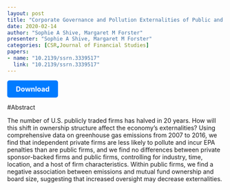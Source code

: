 ```yaml
---
layout: post
title: "Corporate Governance and Pollution Externalities of Public and Private Firms*"
date: 2020-02-14
author: "Sophie A Shive, Margaret M Forster"
presenter: "Sophie A Shive, Margaret M Forster"
categories: [CSR,Journal of Financial Studies]
papers:
- name: "10.2139/ssrn.3339517"
  link: "10.2139/ssrn.3339517"
---
```


<p>
  <a href='https://sci.bban.top/pdf/10.2139/ssrn.3339517.pdf' class='button'>
    Download
  </a>
</p>

<style>
  .button {
    display: inline-block;
    padding: 10px 20px;
    background-color: #007bff;
    color: #fff;
    text-decoration: none;
    border-radius: 5px;
    font-size: 16px;
    font-weight: bold;
  }
</style>

#Abstract
<p>The number of U.S. publicly traded firms has halved in 20 years. How will this shift in ownership structure affect the economy’s externalities? Using comprehensive data on greenhouse gas emissions from 2007 to 2016, we find that independent private firms are less likely to pollute and incur EPA penalties than are public firms, and we find no differences between private sponsor-backed firms and public firms, controlling for industry, time, location, and a host of firm characteristics. Within public firms, we find a negative association between emissions and mutual fund ownership and board size, suggesting that increased oversight may decrease externalities.</p>
